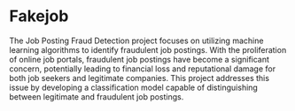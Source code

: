 # Fakejob
The Job Posting Fraud Detection project focuses on utilizing machine learning algorithms to identify fraudulent job postings. With the proliferation of online job portals, fraudulent job postings have become a significant concern, potentially leading to financial loss and reputational damage for both job seekers and legitimate companies. This project addresses this issue by developing a classification model capable of distinguishing between legitimate and fraudulent job postings.
